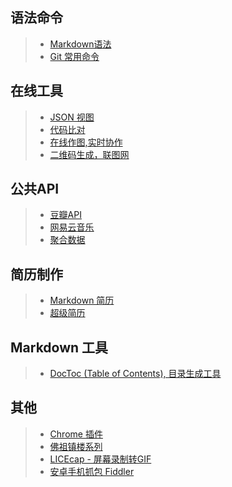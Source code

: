 ## 语法命令

>+ [Markdown语法](./Markdown/README.md)
>+ [Git 常用命令](./Git/README.md)

## 在线工具
>+ [JSON 视图](http://www.bejson.com/jsonviewernew/)
>+ [代码比对](http://tool.oschina.net/diff/)
>+ [在线作图,实时协作](https://www.processon.com/)
>+ [二维码生成，联图网](http://www.liantu.com/)

## 公共API
>+ [豆瓣API](https://developers.douban.com/wiki/?title=guide)
>+ [网易云音乐](https://binaryify.github.io/NeteaseCloudMusicApi/#/)
>+ [聚合数据](https://www.juhe.cn/)

## 简历制作

>+ [Markdown 简历](https://github.com/geekcompany/ResumeSample)
>+ [超级简历](https://www.wondercv.com/)

## Markdown 工具

>+ [DocToc (Table of Contents), 目录生成工具](https://github.com/thlorenz/doctoc)

## 其他
>+ [Chrome 插件](./Chrome-plugin/README.md)
>+ [佛祖镇楼系列](./Docs/Character-Picture.md)
>+ [LICEcap - 屏幕录制转GIF](https://licecap.en.softonic.com/?ex=CAT-752.1)
>+ [安卓手机抓包 Fiddler](https://blog.csdn.net/nielinqi520/article/details/78842706)
